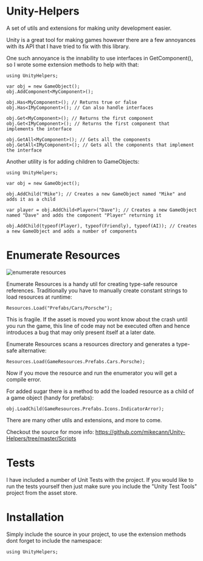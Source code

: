 Unity-Helpers
=============

A set of utils and extensions for making unity development easier.

Unity is a great tool for making games however there are a few annoyances with its API that I have tried to fix with this library. 

One such annoyance is the innability to use interfaces in GetComponent(), so I wrote some extension methods to help with that:

```
using UnityHelpers;

var obj = new GameObject();
obj.AddComponent<MyComponent>();

obj.Has<MyComponent>(); // Returns true or false
obj.Has<IMyComponent>(); // Can also handle interfaces

obj.Get<MyComponent>(); // Returns the first component
obj.Get<IMyComponent>(); // Returns the first component that implements the interface

obj.GetAll<MyComponent>(); // Gets all the components
obj.GetAll<IMyComponent>(); // Gets all the components that implement the interface
```

Another utility is for adding children to GameObjects:

```
using UnityHelpers;

var obj = new GameObject();

obj.AddChild("Mike"); // Creates a new GameObject named "Mike" and adds it as a child

var player = obj.AddChild<Player>("Dave"); // Creates a new GameObject named "Dave" and adds the component "Player" returning it

obj.AddChild(typeof(Player), typeof(Friendly), typeof(AI)); // Creates a new GameObject and adds a number of components
```

Enumerate Resources
===================

![enumerate resources](http://i.imgur.com/OlkmYR6.png)

Enumerate Resources is a handy util for creating type-safe resource references. Traditionally you have to manually create constant strings to load resources at runtime:

```
Resources.Load("Prefabs/Cars/Porsche");
```

This is fragile. If the asset is moved you wont know about the crash until you run the game, this line of code may not be executed often and hence introduces a bug that may only present itself at a later date.

Enumerate Resources scans a resources directory and generates a type-safe alternative:

```
Resources.Load(GameResources.Prefabs.Cars.Porsche);
```

Now if you move the resource and run the enumerator you will get a compile error.

For added sugar there is a method to add the loaded resource as a child of a game object (handy for prefabs):

```
obj.LoadChild(GameResources.Prefabs.Icons.IndicatorArror);
```

There are many other utils and extensions, and more to come.

Checkout the source for more info: https://github.com/mikecann/Unity-Helpers/tree/master/Scripts

Tests
=====

I have included a number of Unit Tests with the project. If you would like to run the tests yourself then just make sure you include the "Unity Test Tools" project from the asset store.

Installation
============

Simply include the source in your project, to use the extension methods dont forget to include the namespace:

```
using UnityHelpers;
```